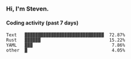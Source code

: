 ### Hi, I'm Steven.

#### Coding activity (past 7 days)
```
Text   ▓▓▓▓▓▓▓▓▓▓▓▓▓▓▓▓▓▓▓▓▓▓▓▓▓▓▓▓▓▓  72.87%
Rust   ▓▓▓▓▓▓                          15.22%
YAML   ▓▓▓                              7.86%
other  ▓                                4.05%
```
